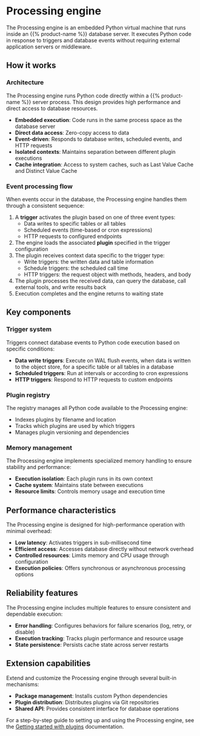 # Processing engine

The Processing engine is an embedded Python virtual machine that runs inside an {{% product-name %}} database server. It executes Python code in response to triggers and database events without requiring external application servers or middleware.

## How it works

### Architecture

The Processing engine runs Python code directly within a {{% product-name %}} server process. This design provides high performance and direct access to database resources.

- **Embedded execution**: Code runs in the same process space as the database server
- **Direct data access**: Zero-copy access to data
- **Event-driven**: Responds to database writes, scheduled events, and HTTP requests
- **Isolated contexts**: Maintains separation between different plugin executions
- **Cache integration**: Access to system caches, such as Last Value Cache  and Distinct Value Cache 

### Event processing flow

When events occur in the database, the Processing engine handles them through a consistent sequence:

1. A **trigger** activates the plugin based on one of three event types:
   - Data writes to specific tables or all tables
   - Scheduled events (time-based or cron expressions)
   - HTTP requests to configured endpoints
2. The engine loads the associated **plugin** specified in the trigger configuration
3. The plugin receives context data specific to the trigger type:
   - Write triggers: the written data and table information
   - Schedule triggers: the scheduled call time
   - HTTP triggers: the request object with methods, headers, and body
4. The plugin processes the received data, can query the database, call external tools, and write results back
5. Execution completes and the engine returns to waiting state

## Key components

### Trigger system

Triggers connect database events to Python code execution based on specific conditions:

- **Data write triggers**: Execute on WAL flush events, when data is written to the object store, for a specific table or all tables in a database 
- **Scheduled triggers**: Run at intervals or according to cron expressions
- **HTTP triggers**: Respond to HTTP requests to custom endpoints

### Plugin registry

The registry manages all Python code available to the Processing engine:

- Indexes plugins by filename and location
- Tracks which plugins are used by which triggers
- Manages plugin versioning and dependencies

### Memory management

The Processing engine implements specialized memory handling to ensure stability and performance:

- **Execution isolation**: Each plugin runs in its own context
- **Cache system**: Maintains state between executions
- **Resource limits**: Controls memory usage and execution time

## Performance characteristics

The Processing engine is designed for high-performance operation with minimal overhead:

- **Low latency**: Activates triggers in sub-millisecond time
- **Efficient access**: Accesses database directly without network overhead
- **Controlled resources**: Limits memory and CPU usage through configuration
- **Execution policies**: Offers synchronous or asynchronous processing options

## Reliability features

The Processing engine includes multiple features to ensure consistent and dependable execution:

- **Error handling**: Configures behaviors for failure scenarios (log, retry, or disable)
- **Execution tracking**: Tracks plugin performance and resource usage
- **State persistence**: Persists cache state across server restarts

## Extension capabilities

Extend and customize the Processing engine through several built-in mechanisms:

- **Package management**: Installs custom Python dependencies
- **Plugin distribution**: Distributes plugins via Git repositories
- **Shared API**: Provides consistent interface for database operations

For a step-by-step guide to setting up and using the Processing engine, see the [Getting started with plugins](/influxdb3/core/plugins/) documentation.
